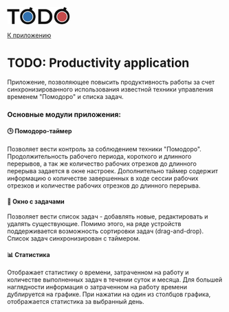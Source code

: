 <img src="/src/assets/logo.jpg" height="40" />

[К приложению](https://pomodoro-tasks-app.netlify.app/)

# **TODO: Productivity application**

Приложение, позволяющее повысить продуктивность работы за счет синхронизированного использования известной техники управления временем "Помодоро" и списка задач.

### **Основные модули приложения:**

#### 🕒️ **Помодоро-таймер**

Позволяет вести контроль за соблюдением техники "Помодоро". Продолжительность рабочего периода, короткого и длинного перерывов, а так же количество рабочих
отрезков до длинного перерыва задается в окне настроек.
Дополнительно таймер содержит информацию о количестве завершенных в ходе
сессии рабочих отрезков и количестве рабочих отрезков до длинного перерыва.

#### 📝 **Окно с задачами**

Позволяет вести список задач - добавлять новые, редактировать и удалять
существующие.
Помимо этого, на ряде устройств поддерживается возможность сортировки задач
(drag-and-drop).
Список задач синхронизирован с таймером.

#### 📊 **Статистика**

Отображает статистику о времени, затраченном на работу и количестве выполненных задач в течении суток и месяца.
Для большей наглядности информация о затраченном на работу времени дублируется
на графике. При нажатии на один из столбцов графика, отображается статистика за выбранный день.
